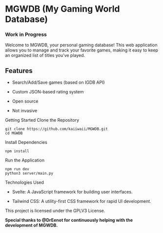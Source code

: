 # MGWDB (My Gaming World Database)

### Work in Progress

Welcome to MGWDB, your personal gaming database! This web application allows you to manage and track your favorite games, making it easy to keep an organized list of titles you've played.

## Features

- Search/Add/Save games (based on IGDB API)

- Custom JSON-based rating system

- Open source

- Not invasive

Getting Started
Clone the Repository

```
git clone https://github.com/kaiiwaii/MGWDB.git
cd MGWDB
```

Install Dependencies

```
npm install
```

Run the Application

```
npm run dev
python3 server/main.py
```

Technologies Used

- Svelte: A JavaScript framework for building user interfaces.

- Tailwind CSS: A utility-first CSS framework for rapid UI development.

This project is licensed under the GPLV3 License.

**Special thanks to @DrEenot for continuously helping with the development of MGWDB.**
